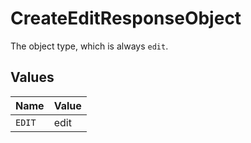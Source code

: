 # CreateEditResponseObject

The object type, which is always `edit`.


## Values

| Name   | Value  |
| ------ | ------ |
| `EDIT` | edit   |